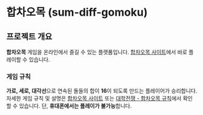 # 합차오목 (sum-diff-gomoku)

## 프로젝트 개요
**합차오목** 게임을 온라인에서 즐길 수 있는 플랫폼입니다.
[합차오목 사이트](https://www.sumdiffgmoku.com/)에서 바로 플레이할 수 있습니다.

### 게임 규칙
**가로, 세로, 대각선**으로 연속된 돌들의 합이 **16**이 되도록 만드는 플레이어가 승리합니다.
자세한 게임 규칙 및 설명은 [합차오목 사이트](https://www.sumdiffgmoku.com/) 또는 [대학전쟁 - 합차오목 규칙](https://www.youtube.com/watch?v=CKlwtK6i61A&t=25s)에서 확인할 수 있습니다.
단, **휴대폰에서는 플레이가 불가능**합니다.